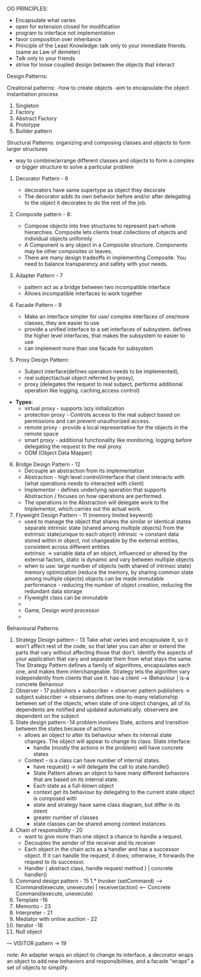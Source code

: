 OO PRINCIPLES:
* Encapsulate what varies
* open for extension closed for modification
* program to interface not implementation 
* favor composition over inheritance
* Principle of the Least Knowledge: talk only to your immediate friends. (same as Law of demeter)
* Talk only to your friends
* strive for loose coupled design between the objects that interact

Design Patterns:

Creational patterns:
-how to create objects
-aim to encapsulate the object instantiation process
1. Singleton
2. Factory
3. Abstract Factory
4. Prototype
5. Builder pattern

Structural Patterns:
organizing and composing classes and objects to form larger structures
- way to combine/arrange different classes and objects to form a complex or bigger structure to solve a particular problem

1. Decorator Pattern - 6
    * decorators have same supertype as object they decorate
    * The decorator adds its own behavior before and/or after delegating to the object it
      decorates to do the rest of the job.
2. Composite pattern - 8:
    * Compose objects into tree structures to represent part-whole hierarchies. Composite lets clients treat
      collections of objects and individual objects uniformly
    * A Component is any object in a Composite structure. Components may be other composites or leaves.
    * There are many design tradeoffs in implementing Composite. You need to balance transparency and safety with your needs.
3. Adapter Pattern - 7
   * pattern act as a bridge between two incompatible interface
   * Allows incompatible interfaces to work together
4. Facade Pattern - 9
   * Make an interface simpler for use/ complex interfaces of one/more classes, they are easier to use
   * provide a unified interface to a set interfaces of subsystem. defines the higher level interfaces, that makes the subsystem to easier to use 
   * can implement more than one facade for subsystem
   
5. Proxy Design Pattern:
   * Subject interface(defines operation needs to be implemented),
   * real subject(actual object referred by proxy),
   * proxy (delegates the request to real subject, performs additional operation like logging, caching,access control)
* **Types**:
   * virtual proxy - supports lazy initialization
   * protection proxy - Controls access to the real subject based on permissions and can prevent unauthorized access.
   * remote proxy - provide a local representative for the objects in the remote space
   * smart proxy - additional functionality like monitoring, logging before delegating the request to the real proxy
   *  ODM (Object Data Mapper)
   
6. Bridge Design Pattern - 12
   * Decouple an abstraction from its implementation 
   * Abstraction - high level control/interface that client interacts with (what operations needs to interacted with client)
   * Implementor - defines underlying operation that supports Abstraction / focuses on how operations are performed. 
   * The operations in the Abstraction will delegate work to the Implementor, which carries out the actual work.
7. Flyweight Design Pattern - 11 (memory limited keyword)
    * used to manage the object that shares the similar or identical states
      separate intrinsic state (shared among multiple objects) from the extrinsic state(unique to each object)
      intrinsic -> constant data stored within in object, not changeable by the external entities, consistent across 
      different entities  
      extrinsic -> variable data of an object, influenced or altered by the external factors, static is dynamic and 
      vary between multiple objects
   * when to use: 
        large number of objects (with shared of intrinsic state)
        memory optimization (reduce the memory, by sharing common state among multiple objects)
        objects can be made immutable
        performance - reducing the number of object creation, reducing the redundant data storage
   * Flyweight class can be immutable
   * 
   * Game, Design word processor
   * 
        
      

Behavioural Patterns:

1. Strategy Design pattern - 13
   Take what varies and encapsulate it, so it won't affect rest of the code, so that later you can
   alter or extend the parts that vary without affecting those that don’t.
   Identify the aspects of your application that vary and separate them from what stays the same.
   The Strategy Pattern defines a family of algorithms, encapsulates each one, and makes them interchangeable. Strategy lets the algorithm vary independently from
   clients that use it.
         has-a
   client --> IBehaviour 
                  | is-a
                concrete Behaviour
2. Observer - 17
    publishers + subscriber = observer pattern
    publishers -> subject
    subscriber -> observers
    defines one-to-many relationship between set of the objects, when state of one object changes, all of its dependents
    are notified and updated automatically.
    observers are dependent on the subject
3. State design pattern -14
    problem involves State, actions and transition between the states because of actions
    - allows an object to alter its behaviour when its internal state changes. The object will appear to change its class.
    State interface:
      - handle (mostly the actions in the problem)
      will have concrete states
    - Context - is a class can have number of internal states.
      - have request() -> will delegate the call to state.handle()
      - State Pattern allows an object to have many different behaviors that are based on its internal state.
      - Each state as a full-blown object
      - context get its behaviour by delegating to the current state object is composed with
      - state and strategy have same class diagram, but differ in its intent
      - greater number of classes
      - state classes can be shared among context instances 
4. Chain of responsibility - 20
    - want to give more than one object a chance to handle a request.
    - Decouples the sender of the receiver and its receiver
    - Each object in the chain acts as a handler and has a successor object. If it can handle the request,
      it does; otherwise, it forwards the request to its successor.
    - Handler ( abstract class, handle request method )
        |
    concrete handler()
5. Command design pattern - 15
            1.*
    Invoker (setCommand) --> ICommand(execute, unexecute)
                    |
    receiver(action)  <-- Concrete Command(execute, unexecute)
6. Template -16
7. Memonto  - 23
8. Interpreter - 21
9. Mediator with online auction - 22
10. Iterator -18
11. Null object

— VISITOR pattern -> 19

note:
An adapter wraps an object
to change its interface, a
decorator wraps an object
to add new behaviors and
responsibilities, and a facade
“wraps” a set of objects to
simplify.
